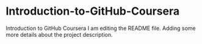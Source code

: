 # Introduction-to-GitHub-Coursera
Introduction to GitHub Coursera
I am editing the README file. Adding some more details about the project description.
